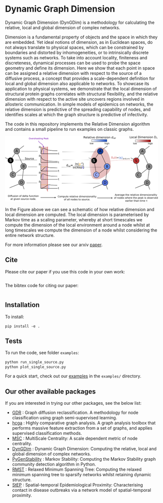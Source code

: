 Dynamic Graph Dimension
=====================

Dynamic Graph Dimension (DynGDim) is a methodology for calculating the relative, local and global dimension of complex networks.

Dimension is a fundamental property of objects and the space in which they are embedded. Yet ideal notions of dimension, as in Euclidean spaces, do not always translate to physical spaces, which can be constrained by boundaries and distorted by inhomogeneities, or to intrinsically discrete systems such as networks. To take into account locality, finiteness and discreteness, dynamical processes can be used to probe the space geometry and define its dimension. Here we show that each point in space can be assigned a relative dimension with respect to the source of a diffusive process, a concept that provides a scale-dependent definition for local and global dimension also applicable to networks. To showcase its application to physical systems, we demonstrate that the local dimension of structural protein graphs correlates with structural flexibility, and the relative dimension with respect to the active site uncovers regions involved in allosteric communication. In simple models of epidemics on networks, the relative dimension is predictive of the spreading capability of nodes, and identifies scales at which the graph structure is predictive of infectivity.


The code in this repository implements the Relative Dimension algorithm and contains a small pipeline to run examples on classic graphs. 

<p align="center">
  <img src="doc/figure_schematic.png" width="800" />
</p>



In the Figure above we can see a schematic of how relative dimension and local dimension are computed. The local dimension is parameterised by Markov time as a scaling parameter, whereby at short timescales we compute the dimension of the local environment around a node whilst at long timescales we compute the dimension of a node whilst considering the entire network structure.


For more information please see our arxiv [paper]().


## Cite

Please cite our paper if you use this code in your own work:

```

```

The bibtex code for citing our paper:

```

```

## Installation

To install:
```
pip install -e . 
```



## Tests

To run the code, see folder `examples`:
```
python run_single_source.py
python plot_single_source.py
```
For a quick start, check out our [examples](https://github.com/barahona-research-group/DynGDim/tree/master/examples) in the `examples/` directory.


## Our other available packages

If you are interested in trying our other packages, see the below list:
* [GDR](https://github.com/barahona-research-group/GDR) : Graph diffusion reclassification. A methodology for node classification using graph semi-supervised learning.
* [hcga](https://github.com/barahona-research-group/hcga) : Highly comparative graph analysis. A graph analysis toolbox that performs massive feature extraction from a set of graphs, and applies supervised classification methods.
* [MSC](https://github.com/barahona-research-group/MultiscaleCentrality) : MultiScale Centrality: A scale dependent metric of node centrality.
* [DynGDim](https://github.com/barahona-research-group/DynGDim) : Dynamic Graph Dimension: Computing the relative, local and global dimension of complex networks.
* [PyGenStability](https://github.com/barahona-research-group/PyGenStability) : Markov Stability: Computing the Markov Stability graph community detection algorithm in Python.
* [RMST](https://github.com/barahona-research-group/RMST) : Relaxed Minimum Spanning Tree: Computing the relaxed minimum spanning tree to sparsify networks whilst retaining dynamic structure.
* [StEP](https://github.com/barahona-research-group/StEP) :  Spatial-temporal Epidemiological Proximity: Characterising contact in disease outbreaks via a network model of spatial-temporal proximity.





